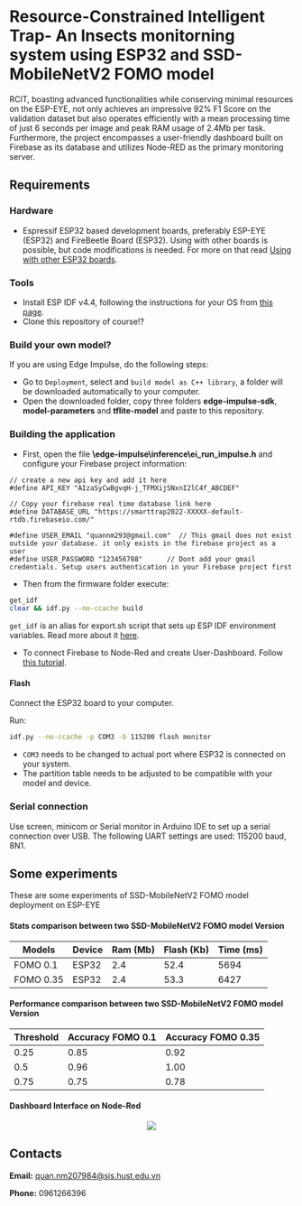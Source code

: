 # Resource-Constrained Intelligent Trap- An Insects monitorning system using ESP32 and SSD-MobileNetV2 FOMO model

RCIT, boasting advanced functionalities while conserving minimal resources on the ESP-EYE, not only achieves an impressive 92% F1 Score on the validation dataset but also operates efficiently with a mean processing time of just 6 seconds per image and peak RAM usage of 2.4Mb per task. Furthermore, the project encompasses a user-friendly dashboard built on Firebase as its database and utilizes Node-RED as the primary monitoring server.

## Requirements

### Hardware

- Espressif ESP32 based development boards, preferably ESP-EYE (ESP32) and FireBeetle Board (ESP32). Using with other boards is possible, but code modifications is needed. For more on that read [Using with other ESP32 boards](https://docs.edgeimpulse.com/docs/development-platforms/officially-supported-mcu-targets/espressif-esp32#using-with-other-esp32-boards).

### Tools
- Install ESP IDF v4.4, following the instructions for your OS from [this page](https://docs.espressif.com/projects/esp-idf/en/v4.4/esp32/get-started/index.html#installation-step-by-step).
- Clone this repository of course!?
  
### Build your own model?
If you are using Edge Impulse, do the following steps:
- Go to ```Deployment```, select and ```build model as C++ library```, a folder will be downloaded automatically to your computer.
- Open the downloaded folder, copy three folders **edge-impulse-sdk**, **model-parameters** and **tflite-model** and paste to this repository.

### Building the application
- First, open the file **\edge-impulse\inference\ei_run_impulse.h** and configure your Firebase project information: 
```
// create a new api key and add it here  
#define API_KEY "AIzaSyCwBgvqH-j_TFMXijSNxnI2lC4f_ABCDEF"

// Copy your firebase real time database link here 
#define DATABASE_URL "https://smarttrap2022-XXXXX-default-rtdb.firebaseio.com/"  

#define USER_EMAIL "quannm293@gmail.com"  // This gmail does not exist outside your database. it only exists in the firebase project as a user
#define USER_PASSWORD "123456788"      // Dont add your gmail credentials. Setup users authentication in your Firebase project first
```

- Then from the firmware folder execute:
```bash
get_idf
clear && idf.py --no-ccache build
```
```get_idf``` is an alias for export.sh script that sets up ESP IDF environment variables. Read more about it [here](https://docs.espressif.com/projects/esp-idf/en/v4.4/esp32/get-started/index.html#step-4-set-up-the-environment-variables).

- To connect Firebase to Node-Red and create User-Dashboard. Follow [this tutorial](https://randomnerdtutorials.com/real-time-storage-firebase-node-red/).

#### Flash

Connect the ESP32 board to your computer.

Run:
   ```bash
   idf.py --no-ccache -p COM3 -b 115200 flash monitor
   ```

- ```COM3``` needs to be changed to actual port where ESP32 is connected on your system.
- The partition table needs to be adjusted to be compatible with your model and device.

### Serial connection

Use screen, minicom or Serial monitor in Arduino IDE to set up a serial connection over USB. The following UART settings are used: 115200 baud, 8N1.

## Some experiments
These are some experiments of SSD-MobileNetV2 FOMO model deployment on ESP-EYE

#### Stats comparison between two SSD-MobileNetV2 FOMO model Version
| Models    | Device | Ram (Mb) | Flash (Kb) | Time (ms) |
|-----------|--------|----------|------------|-----------|
| FOMO 0.1  | ESP32  | 2.4      | 52.4       | 5694      |
| FOMO 0.35 | ESP32  | 2.4      | 53.3       | 6427      |

#### Performance comparison between two SSD-MobileNetV2 FOMO model Version
| Threshold | Accuracy FOMO 0.1 | Accuracy FOMO 0.35 |
|-----------|-------------------|--------------------|
| 0.25      | 0.85              | 0.92               |
| 0.5       | 0.96              | 1.00               |
| 0.75      | 0.75              | 0.78               |


#### Dashboard Interface on Node-Red
<p align="center">
  <img src="blob:https://chat.zalo.me/094e98b2-e1bc-46ed-b212-9bda0e8a5069">
</p>

## Contacts
**Email:** quan.nm207984@sis.hust.edu.vn

**Phone:** 0961266396




